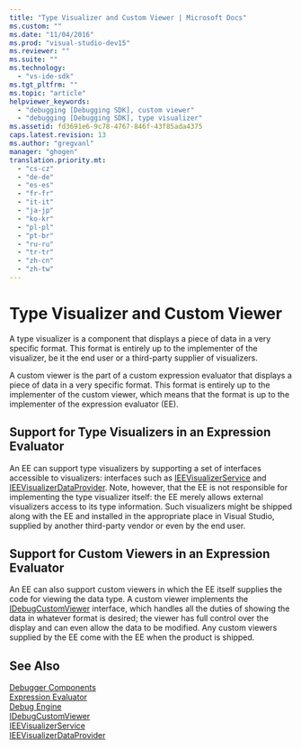 ```yaml
---
title: "Type Visualizer and Custom Viewer | Microsoft Docs"
ms.custom: ""
ms.date: "11/04/2016"
ms.prod: "visual-studio-dev15"
ms.reviewer: ""
ms.suite: ""
ms.technology: 
  - "vs-ide-sdk"
ms.tgt_pltfrm: ""
ms.topic: "article"
helpviewer_keywords: 
  - "debugging [Debugging SDK], custom viewer"
  - "debugging [Debugging SDK], type visualizer"
ms.assetid: fd3691e6-9c78-4767-846f-43f85ada4375
caps.latest.revision: 13
ms.author: "gregvanl"
manager: "ghogen"
translation.priority.mt: 
  - "cs-cz"
  - "de-de"
  - "es-es"
  - "fr-fr"
  - "it-it"
  - "ja-jp"
  - "ko-kr"
  - "pl-pl"
  - "pt-br"
  - "ru-ru"
  - "tr-tr"
  - "zh-cn"
  - "zh-tw"
---
```

# Type Visualizer and Custom Viewer
A type visualizer is a component that displays a piece of data in a very specific format. This format is entirely up to the implementer of the visualizer, be it the end user or a third-party supplier of visualizers.  
  
 A custom viewer is the part of a custom expression evaluator that displays a piece of data in a very specific format. This format is entirely up to the implementer of the custom viewer, which means that the format is up to the implementer of the expression evaluator (EE).  
  
## Support for Type Visualizers in an Expression Evaluator  
 An EE can support type visualizers by supporting a set of interfaces accessible to visualizers: interfaces such as [IEEVisualizerService](../../extensibility/debugger/reference/ieevisualizerservice.md) and [IEEVisualizerDataProvider](../../extensibility/debugger/reference/ieevisualizerdataprovider.md). Note, however, that the EE is not responsible for implementing the type visualizer itself: the EE merely allows external visualizers access to its type information. Such visualizers might be shipped along with the EE and installed in the appropriate place in Visual Studio, supplied by another third-party vendor or even by the end user.  
  
## Support for Custom Viewers in an Expression Evaluator  
 An EE can also support custom viewers in which the EE itself supplies the code for viewing the data type. A custom viewer implements the [IDebugCustomViewer](../../extensibility/debugger/reference/idebugcustomviewer.md) interface, which handles all the duties of showing the data in whatever format is desired; the viewer has full control over the display and can even allow the data to be modified. Any custom viewers supplied by the EE come with the EE when the product is shipped.  
  
## See Also  
 [Debugger Components](../../extensibility/debugger/debugger-components.md)   
 [Expression Evaluator](../../extensibility/debugger/expression-evaluator.md)   
 [Debug Engine](../../extensibility/debugger/debug-engine.md)   
 [IDebugCustomViewer](../../extensibility/debugger/reference/idebugcustomviewer.md)   
 [IEEVisualizerService](../../extensibility/debugger/reference/ieevisualizerservice.md)   
 [IEEVisualizerDataProvider](../../extensibility/debugger/reference/ieevisualizerdataprovider.md)